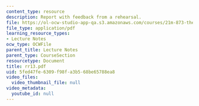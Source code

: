 ```yaml
---
content_type: resource
description: Report with feedback from a rehearsal.
file: https://ol-ocw-studio-app-qa.s3.amazonaws.com/courses/21m-873-theater-arts-topics-suburbia-january-iap-2008/5fed47fe6309f98fa3b568be65788ea8_rr13.pdf
file_type: application/pdf
learning_resource_types:
- Lecture Notes
ocw_type: OCWFile
parent_title: Lecture Notes
parent_type: CourseSection
resourcetype: Document
title: rr13.pdf
uid: 5fed47fe-6309-f98f-a3b5-68be65788ea8
video_files:
  video_thumbnail_file: null
video_metadata:
  youtube_id: null
---
```


